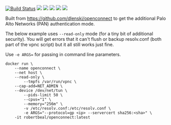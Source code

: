 
[![Build Status](https://travis-ci.org/robertbeal/openconnect.svg?branch=master)](https://travis-ci.org/robertbeal/openconnect)
[![](https://images.microbadger.com/badges/image/robertbeal/openconnect.svg)](https://microbadger.com/images/robertbeal/openconnect "Get your own image badge on microbadger.com")
[![](https://images.microbadger.com/badges/version/robertbeal/openconnect.svg)](https://microbadger.com/images/robertbeal/openconnect "Get your own version badge on microbadger.com")
[![](https://img.shields.io/docker/pulls/robertbeal/openconnect.svg)](https://hub.docker.com/r/robertbeal/openconnect/)
[![](https://img.shields.io/docker/stars/robertbeal/openconnect.svg)](https://hub.docker.com/r/robertbeal/openconnect/)
[![](https://img.shields.io/docker/automated/robertbeal/openconnect.svg)](https://hub.docker.com/r/robertbeal/openconnect/)

Built from https://github.com/dlenski/openconnect to get the additional Palo Alto Networks (PAN) authentication mode.

The below example uses `--read-only` mode (for a tiny bit of additional security). You will get errors that it can't flush or backup resolv.conf (both part of the vpnc script) but it all still works just fine. 

Use `-e ARGS=` for passing in command line parameters. 

```
docker run \
	--name openconnect \
	--net host \
	--read-only \
        --tmpfs /var/run/vpnc \
	--cap-add=NET_ADMIN \
	--device /dev/net/tun \
        --pids-limit 50 \
        --cpus="1" \
        --memory="256m" \
        -v /etc/resolv.conf:/etc/resolv.conf \
        -e ARGS="--protocol=gp <ip> --servercert sha256:<sha>" \
	-it robertbeal/openconnect:latest
```
